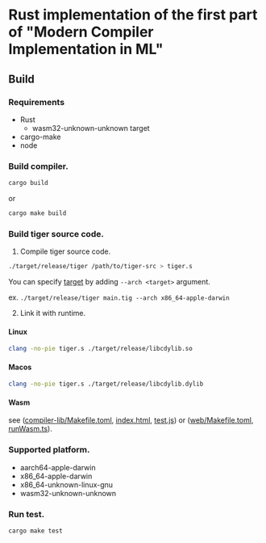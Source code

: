 # Rust implementation of the first part of "Modern Compiler Implementation in ML"

## Build

### Requirements

- Rust
  - wasm32-unknown-unknown target
- cargo-make
- node

### Build compiler.

```sh
cargo build
```

or

```sh
cargo make build
```

### Build tiger source code.

1. Compile tiger source code.

```sh
./target/release/tiger /path/to/tiger-src > tiger.s
```

You can specify [target](#supported-platform) by adding `--arch <target>` argument.

ex. `./target/release/tiger main.tig --arch x86_64-apple-darwin`

2. Link it with runtime.

#### Linux

```sh
clang -no-pie tiger.s ./target/release/libcdylib.so
```

#### Macos

```sh
clang -no-pie tiger.s ./target/release/libcdylib.dylib
```

#### Wasm

see ([compiler-lib/Makefile.toml](./compiler-lib/Makefile.toml), [index.html](./compiler-lib/tests/index.html), [test.js](./compiler-lib/tests/test.js)) or ([web/Makefile.toml](./web/Makefile.toml), [runWasm.ts](./web/web/src/runWasm.ts)).

### Supported platform.

- aarch64-apple-darwin
- x86_64-apple-darwin
- x86_64-unknown-linux-gnu
- wasm32-unknown-unknown

### Run test.

```sh
cargo make test
```
